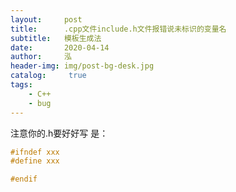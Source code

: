 ```yaml
---
layout:     post
title:      .cpp文件include.h文件报错说未标识的变量名
subtitle:   模板生成法
date:       2020-04-14
author:     泓
header-img: img/post-bg-desk.jpg
catalog: 	 true
tags:
    - C++
    - bug
---
```


注意你的.h要好好写
是：

```c++
#ifndef xxx
#define xxx

#endif
```


